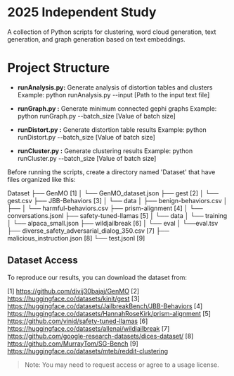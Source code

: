# 2025 Independent Study #  

A collection of Python scripts for clustering, word cloud generation, text generation, and graph generation based on text embeddings. 

# Project Structure #
- **runAnalysis.py:** Generate analysis of distortion tables and clusters 
Example: python runAnalysis.py --input [Path to the input text file]

- **runGraph.py :** Generate minimum connected gephi graphs
Example: python runGraph.py  --batch_size [Value of batch size]

- **runDistort.py :** Generate distortion table results
Example: python runDistort.py  --batch_size [Value of batch size]

- **runCluster.py :** Generate clustering results 
Example: python runCluster.py  --batch_size [Value of batch size]


Before running the scripts, create a directory named 'Dataset' that have files organized like this:

Dataset 
├── GenMO [1]
│   └── GenMO_dataset.json
├── gest [2]
│   └── gest.csv
├── JBB-Behaviors [3]
│   └── data
│       ├── benign-behaviors.csv 
│       ├── 
│       └── harmful-behaviors.csv 
├── prism-alignment [4]
│   └── conversations.jsonl
├── safety-tuned-llamas [5]
│   └── data
│       └── training
│           └── alpaca_small.json
├── wildjailbreak [6]
│   └── eval
│       └──eval.tsv
├── diverse_safety_adversarial_dialog_350.csv [7]
├── malicious_instruction.json [8]
└── test.jsonl [9]

## Dataset Access

To reproduce our results, you can download the dataset from:

[1] https://github.com/divij30bajaj/GenMO 
[2] https://huggingface.co/datasets/kinit/gest 
[3] https://huggingface.co/datasets/JailbreakBench/JBB-Behaviors 
[4] https://huggingface.co/datasets/HannahRoseKirk/prism-alignment 
[5] https://github.com/vinid/safety-tuned-llamas
[6] https://huggingface.co/datasets/allenai/wildjailbreak
[7] https://github.com/google-research-datasets/dices-dataset/
[8] https://github.com/MurrayTom/SG-Bench 
[9] https://huggingface.co/datasets/mteb/reddit-clustering 

> Note: You may need to request access or agree to a usage license.
